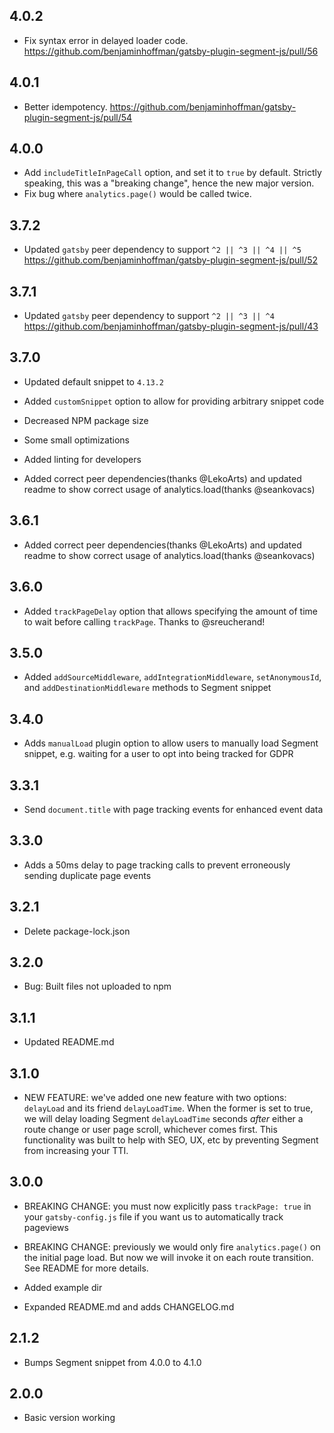 ## 4.0.2
- Fix syntax error in delayed loader code. https://github.com/benjaminhoffman/gatsby-plugin-segment-js/pull/56

## 4.0.1
- Better idempotency. https://github.com/benjaminhoffman/gatsby-plugin-segment-js/pull/54

## 4.0.0

- Add `includeTitleInPageCall` option, and set it to `true` by default. Strictly speaking, this was a "breaking change", hence the new major version.
- Fix bug where `analytics.page()` would be called twice.

## 3.7.2

- Updated `gatsby` peer dependency to support `^2 || ^3 || ^4 || ^5` https://github.com/benjaminhoffman/gatsby-plugin-segment-js/pull/52

## 3.7.1

- Updated `gatsby` peer dependency to support `^2 || ^3 || ^4` https://github.com/benjaminhoffman/gatsby-plugin-segment-js/pull/43

## 3.7.0

- Updated default snippet to `4.13.2`
- Added `customSnippet` option to allow for providing arbitrary snippet code
- Decreased NPM package size
- Some small optimizations
- Added linting for developers

- Added correct peer dependencies(thanks @LekoArts) and updated readme to show correct usage of analytics.load(thanks @seankovacs)

## 3.6.1

- Added correct peer dependencies(thanks @LekoArts) and updated readme to show correct usage of analytics.load(thanks @seankovacs)

## 3.6.0

- Added `trackPageDelay` option that allows specifying the amount of time to wait before calling `trackPage`. Thanks to @sreucherand!

## 3.5.0

- Added `addSourceMiddleware`, `addIntegrationMiddleware`, `setAnonymousId`, and `addDestinationMiddleware` methods to Segment snippet

## 3.4.0

- Adds `manualLoad` plugin option to allow users to manually load Segment snippet, e.g. waiting for a user to opt into being tracked for GDPR

## 3.3.1

- Send `document.title` with page tracking events for enhanced event data

## 3.3.0

- Adds a 50ms delay to page tracking calls to prevent erroneously sending duplicate page events

## 3.2.1

- Delete package-lock.json

## 3.2.0

- Bug: Built files not uploaded to npm

## 3.1.1

- Updated README.md

## 3.1.0

- NEW FEATURE: we've added one new feature with two options: `delayLoad` and its friend `delayLoadTime`. When the former is set to true, we will delay loading Segment `delayLoadTime` seconds _after_ either a route change or user page scroll, whichever comes first. This functionality was built to help with SEO, UX, etc by preventing Segment from increasing your TTI.

## 3.0.0

- BREAKING CHANGE: you must now explicitly pass `trackPage: true` in your `gatsby-config.js` file if you want us to automatically track pageviews

- BREAKING CHANGE: previously we would only fire `analytics.page()` on the initial page load. But now we will invoke it on each route transition. See README for more details.

- Added example dir

- Expanded README.md and adds CHANGELOG.md

## 2.1.2

- Bumps Segment snippet from 4.0.0 to 4.1.0

## 2.0.0

- Basic version working
